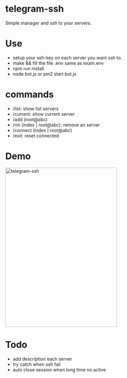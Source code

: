 # telegram-ssh
Simple manager and ssh to your servers.

# Use
- setup your ssh-key on each server you want ssh to.
- make && fill the file .env same as exam.env
- npm run install
- node bot.js or pm2 start bot.js

# commands
- /list: show list servers
- /current: show current server
- /add (root@abc)
- /rm (index | root@abc): remove an server
- /connect (index | root@abc)
- /exit: reset connected 

# Demo
<img src="https://raw.githubusercontent.com/phamthainb/telegram-ssh/master/demo.png" alt="telegram-ssh" width="350" height="500" style="object-fit: cover;">

# Todo
- add description each server
- try catch when ssh fail
- auto close session when long time no active
